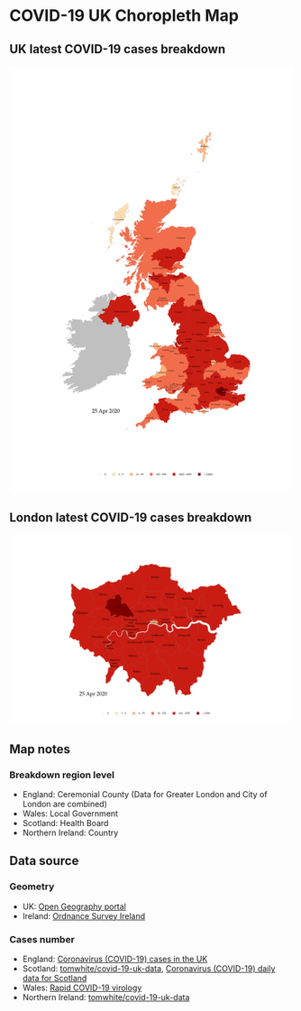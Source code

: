# COVID-19 UK Choropleth Map

## UK latest COVID-19 cases breakdown
![alt text](uk_cases_latest.png "UK latest COVID-19 cases breakdown")

## London latest COVID-19 cases breakdown
![alt text](london_cases_latest.png "London latest COVID-19 cases breakdown")

## Map notes

### Breakdown region level
* England: Ceremonial County (Data for Greater London and City of London are combined)
* Wales: Local Government
* Scotland: Health Board
* Northern Ireland: Country

## Data source

### Geometry
* UK: [Open Geography portal](http://geoportal.statistics.gov.uk)
* Ireland: [Ordnance Survey Ireland](https://data-osi.opendata.arcgis.com)

### Cases number
* England: [Coronavirus (COVID-19) cases in the UK](https://coronavirus.data.gov.uk)
* Scotland: [tomwhite/covid-19-uk-data](https://github.com/tomwhite/covid-19-uk-data), [Coronavirus (COVID-19) daily data for Scotland](https://www.gov.scot/publications/coronavirus-covid-19-daily-data-for-scotland/)
* Wales: [Rapid COVID-19 virology](https://public.tableau.com/profile/public.health.wales.health.protection#!/vizhome/RapidCOVID-19virology-Public/Headlinesummary)
* Northern Ireland: [tomwhite/covid-19-uk-data](https://github.com/tomwhite/covid-19-uk-data)